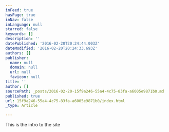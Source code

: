 ```yaml
---
inFeed: true
hasPage: true
inNav: false
inLanguage: null
starred: false
keywords: []
description: ''
datePublished: '2016-02-20T20:24:44.003Z'
dateModified: '2016-02-20T20:24:33.693Z'
authors: []
publisher:
  name: null
  domain: null
  url: null
  favicon: null
title: ''
author: []
sourcePath: _posts/2016-02-20-15f9a246-55a4-4c75-83fa-a6005e9871b0.md
published: true
url: 15f9a246-55a4-4c75-83fa-a6005e9871b0/index.html
_type: Article

---
```

This is the intro to the site